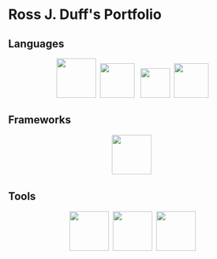 # Ross J. Duff's Portfolio

## Languages

<p align="center">
  <img src="{{ site.baseurl }}/img/cython_logo.png" width="80" />&nbsp;
  <img src="{{ site.baseurl }}/img/c_logo.png" width="70" /> &nbsp;
  <img src="{{ site.baseurl }}/img/python_logo.png" width="60" />&nbsp;
  <img src="{{ site.baseurl }}/img/Ada_Mascot_with_slogan.png" width="70" />
</p>


## Frameworks
<p align="center">
  <img src="{{ site.baseurl }}/img/dragonfly-rainbow.png" width="80" />&nbsp;
</p>


## Tools
<p align="center">
  <img src="{{ site.baseurl }}/img/cProfile_icon.png" width="80" />&nbsp;
  <img src="{{ site.baseurl }}/img/spss_logo.png" width="80" />&nbsp;
  <img src="{{ site.baseurl }}/img/vertical-logo-monochromatic.png" width="80" />
</p>

